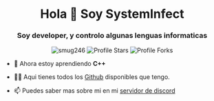 <!-- https://github.com/Smug246/ -->
<!-- LEAVE A STAR, IF YOU LIKE IT ! -->

<h1 align="center">Hola 👋 Soy SystemInfect</h1>
<h3 align="center">Soy developer, y controlo algunas lenguas informaticas</h3>

<p align="center"> 
<img src="https://komarev.com/ghpvc/?username=smug246&label=Profile%20views&color=5c12df&style=flat" alt="smug246" />
<img src="https://img.shields.io/badge/dynamic/json?&label=Total%20Stars&color=5c12df&style=flat&style=for-the-badge&query=%24.stars&url=https://api.github-star-counter.workers.dev/user/Smug246" alt="Profile Stars"></a>
<img src="https://img.shields.io/badge/dynamic/json?&label=Total%20Forks&color=5c12df&style=flat&style=for-the-badge&query=%24.forks&url=https://api.github-star-counter.workers.dev/user/Smug246" alt="Profile Forks"></a>
</p>


- 🌱 Ahora estoy aprendiendo **C++**

- 👨‍💻 Aqui tienes todos los [Github](https://github.com/SystemInfect?tab=repositories) disponibles que tengo.

- 📫 Puedes saber mas sobre mi en mi [servidor de discord](https://discord.gg/cCN65FMFs7)
</p>

